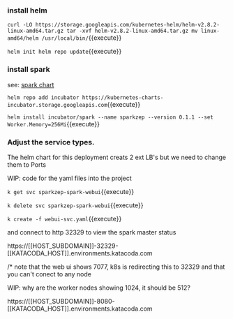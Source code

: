 ### install helm

`curl -LO https://storage.googleapis.com/kubernetes-helm/helm-v2.8.2-linux-amd64.tar.gz
tar -xvf helm-v2.8.2-linux-amd64.tar.gz
mv linux-amd64/helm /usr/local/bin/`{{execute}}

`helm init
helm repo update`{{execute}}

### install spark

see: [spark chart](https://hub.helm.sh/charts/incubator/spark)


`helm repo add incubator https://kubernetes-charts-incubator.storage.googleapis.com`{{execute}}

`helm install incubator/spark --name sparkzep --version 0.1.1 --set Worker.Memory=256Mi`{{execute}}

### Adjust the service types.

The helm chart for this deployment creats 2 ext LB's but we need to change them to Ports

WIP: code for the yaml files into the project

`k get svc sparkzep-spark-webui`{{execute}}

`k delete svc sparkzep-spark-webui`{{execute}}

`k create -f webui-svc.yaml`{{execute}}

and connect to http 32329   to view the spark master status

https://[[HOST_SUBDOMAIN]]-32329-[[KATACODA_HOST]].environments.katacoda.com

/* note that the web ui shows 7077, k8s is redirecting this to 32329 and that you can't conect to any node 

WIP: why are the worker nodes showing  1024, it should be 512?

https://[[HOST_SUBDOMAIN]]-8080-[[KATACODA_HOST]].environments.katacoda.com





